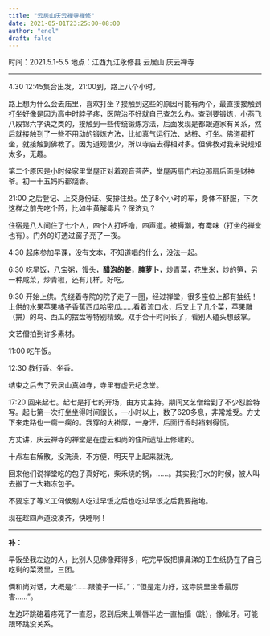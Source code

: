 ```yaml
---
title: "云居山庆云禅寺禅修"
date: 2021-05-01T23:25:00+08:00
author: "enel"
draft: false
---
```

时间：2021.5.1-5.5
地点：江西九江永修县 云居山 庆云禅寺

---

4.30 12:45集合出发，21:00到，路上八个小时。

路上想为什么会去庙里，喜欢打坐？接触到这些的原因可能有两个，最直接接触到打坐好像是因为高中时脖子疼，医院治不好就自己查怎么办。查到要锻炼，小燕飞八段锦六字诀之类的，接触到一些传统锻炼方法，后面发现是都跟道家有关系，然后就接触到了一些不用动的锻炼方法，比如真气运行法、站桩、打坐。佛道都打坐，就接触到佛教了。因为道观很少，所以寺庙去得相对多。但佛教对我来说规矩太多，无趣。

第二个原因是小时候家里堂屋正对着观音菩萨，堂屋两扇门右边那扇后面是财神爷。初一十五妈妈都烧香。

21:00 之后登记、上交身份证、安排住处。坐了8个小时的车，身体不舒服，下次这样之前先吃个药，比如牛黄解毒片？保济丸？

住宿是八人间住了七个人，四个人打呼噜，四声道。被褥潮，有霉味（打坐的禅堂也有）。门外的灯透过窗子亮了一夜。

4:30 起床参加早课，没有文本，不知道唱的什么，没法一起。

6:30 吃早饭，八宝粥，馒头，**醋泡的姜，腌萝卜**，炒青菜，花生米，炒的笋，另一种咸菜，炒青椒，还有几样。好吃。

9:30 开始上供。先绕着寺院的院子走了一圈，经过禅堂，很多座位上都有抽纸！上供的水果苹果橘子香蕉西瓜哈密瓜……看着流口水，后又上了几个菜，苹果雕（拼）的鸟、西瓜的摆盘等特别精致。双手合十时间长了，看别人磕头想鼓掌。

文艺僧拍到许多素材。

11:00 吃午饭。

12:30 教行香、坐香。

结束之后去了云居山真如寺，寺里有虚云纪念堂。

17:20 回来起七。起七是打七的开场，由方丈主持。期间文艺僧给到了不少怼脸特写。起七第一次打坐坐得时间很长，一小时以上，数了620多息，非常难受。方丈下来走路也一瘸一瘸的。我穿的大褂厚，一身汗，后面行香时裆剌得慌。

方丈讲，庆云禅寺的禅堂是在虚云和尚的住所遗址上修建的。

十点左右解散，没洗澡，不方便，明天早上起来就洗。

回来他们说禅堂吃的包子真好吃，柴禾烧的锅，……。其实我打水的时候，被人叫去搬了一大箱冻包子。

不要忘了等义工伺候别人吃过早饭之后也吃过早饭之后我要拖地。

现在趁四声道没凑齐，快睡啊！

---

**补：**

早饭坐我左边的人，比别人见佛像拜得多，吃完早饭把擤鼻涕的卫生纸扔在了自己吃剩的菜汤里，三团。

俩和尚对话，大概是:“……跟傻子一样。”；“但是定力好，这寺院里坐香最厉害……”。

左边环跳硌着疼死了一直忍，忍到后来上嘴唇半边一直抽搐（跳），像呲牙。可能跟环跳没关系。
